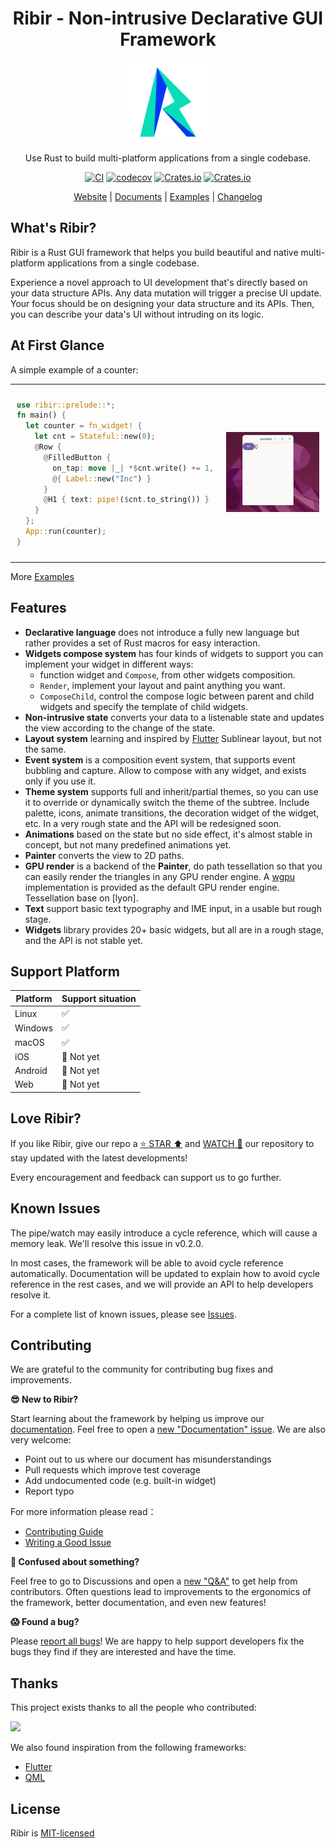 <h1 align="center">
Ribir - Non-intrusive Declarative GUI Framework
</h1>
<p align="center"><a href="https://ribir.org" target="_blank" rel="noopener noreferrer">
<img src="website/static/img/logo.svg" alt="Ribir-logo"  width = "128px">
</a></p>

<p align="center">
Use Rust to build multi-platform applications from a single codebase.
</p>
<div align="center">

[![CI](https://github.com/RibirX/Ribir/actions/workflows/ci.yml/badge.svg?branch=master)](https://github.com/RibirX/Ribir/actions/workflows/ci.yml)
[![codecov](https://codecov.io/gh/RibirX/Ribir/branch/master/graph/badge.svg)](https://codecov.io/gh/RibirX/ribir)
[![Crates.io](https://img.shields.io/crates/v/ribir)](https://crates.io/crates/ribir)
[![Crates.io](https://img.shields.io/crates/d/ribir)](https://crates.io/crates/ribir)

[Website] | [Documents] | [Examples] | [Changelog]

<!--todo: a demos picture here-->
</div>

## What's Ribir?

Ribir is a Rust GUI framework that helps you build beautiful and native multi-platform applications from a single codebase.

Experience a novel approach to UI development that's directly based on your data structure APIs. Any data mutation will trigger a precise UI update. Your focus should be on designing your data structure and its APIs. Then, you can describe your data's UI without intruding on its logic.

## At First Glance

A simple example of a counter:


<table>
  <tr>
    <td style="padding:10px">
      <div>

``` rust
use ribir::prelude::*;
fn main() {
  let counter = fn_widget! {
    let cnt = Stateful::new(0);
    @Row {
      @FilledButton {
        on_tap: move |_| *$cnt.write() += 1,
        @{ Label::new("Inc") }
      }
      @H1 { text: pipe!($cnt.to_string()) }
    }
  };
  App::run(counter);
}
```
</div>
    </td>
      <td style="padding:10px">
        <img src="website/static/img/counter_demo.gif" width="430"/>
      </td>
    </tr>
</table>



More [Examples]


## Features

- **Declarative language** does not introduce a fully new language but rather provides a set of Rust macros for easy interaction.
- **Widgets compose system** has four kinds of widgets to support you can implement your widget in different ways:
  - function widget and `Compose`, from other widgets composition.
  - `Render`, implement your layout and paint anything you want.
  - `ComposeChild`, control the compose logic between parent and child widgets and specify the template of child widgets.  
- **Non-intrusive state** converts your data to a listenable state and updates the view according to the change of the state.
- **Layout system** learning and inspired by [Flutter] Sublinear layout, but not the same.
- **Event system** is a composition event system, that supports event bubbling and capture. Allow to compose with any widget, and exists only if you use it.
- **Theme system** supports full and inherit/partial themes, so you can use it to override or dynamically switch the theme of the subtree. Include palette, icons, animate transitions, the decoration widget of the widget, etc. In a very rough state and the API will be redesigned soon.
- **Animations** based on the state but no side effect, it's almost stable in concept, but not many predefined animations yet.
- **Painter** converts the view to 2D paths.
- **GPU render** is a backend of the **Painter**, do path tessellation so that you can easily render the triangles in any GPU render engine. A [wgpu] implementation is provided as the default GPU render engine. Tessellation base on [lyon].
- **Text** support basic text typography and IME input, in a usable but rough stage.
- **Widgets** library provides 20+ basic widgets, but all are in a rough stage, and the API is not stable yet.

## Support Platform 

|Platform|Support situation|
|---|---|
|Linux|✅|
|Windows|✅|
|macOS|✅|
|iOS|🚧 Not yet|
|Android|🚧 Not yet|
|Web|🚧 Not yet|

## Love Ribir?

If you like Ribir, give our repo a [⭐ STAR ⬆️](https://github.com/RibirX/Ribir) and [WATCH 👀](https://github.com/RibirX/Ribir/subscription) our repository to stay updated with the latest developments!

Every encouragement and feedback can support us to go further.

## Known Issues


The pipe/watch may easily introduce a cycle reference, which will cause a memory leak. We'll resolve this issue in v0.2.0.

In most cases, the framework will be able to avoid cycle reference automatically. Documentation will be updated to explain how to avoid cycle reference in the rest cases, and we will provide an API to help developers resolve it.


For a complete list of known issues, please see [Issues](https://github.com/RibirX/Ribir/issues).


## Contributing

We are grateful to the community for contributing bug fixes and improvements.

**😎 New to Ribir?**

Start learning about the framework by helping us improve our [documentation](https://ribir.org/docs/introduction). Feel free to open a [new "Documentation" issue](https://github.com/RibirX/Ribir/issues/new/choose). We are also very welcome:
* Point out to us where our document has misunderstandings
* Pull requests which improve test coverage
* Add undocumented code (e.g. built-in widget)
* Report typo 

For more information please read：
* [Contributing Guide](./CONTRIBUTING.md)
* [Writing a Good Issue](https://developers.google.com/blockly/guides/contribute/get-started/write_a_good_issue)

**🤔 Confused about something?**

Feel free to go to Discussions and open a [new "Q&A"](https://github.com/RibirX/Ribir/discussions/new/choose) to get help from contributors. Often questions lead to improvements to the ergonomics of the framework, better documentation, and even new features!

**😱 Found a bug?**

Please [report all bugs](https://github.com/RibirX/Ribir/issues/new/choose)! We are happy to help support developers fix the bugs they find if they are interested and have the time.


## Thanks

This project exists thanks to all the people who contributed:

<a href="https://github.com/RibirX/Ribir/graphs/contributors">
  <img src="https://contrib.rocks/image?repo=RibirX/Ribir" height="50px">
</a>

<br/>

We also found inspiration from the following frameworks:

* [Flutter]
* [QML]

## License
Ribir is [MIT-licensed](./LICENSE)

[Website]: https://ribir.org
[Changelog]: ./CHANGELOG.md
[Flutter]: https://flutter.dev/
[QML]: https://doc.qt.io/qt-6/qtqml-index.html
[Examples]: ./examples/
[Documents]: https://ribir.org/docs/introduction
[wgpu]: https://github.com/gfx-rs/wgpu
